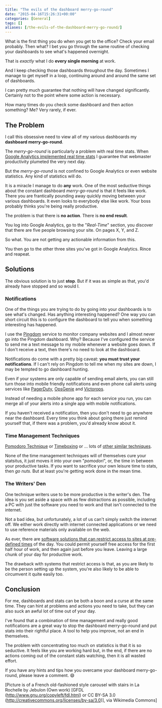 ```yaml
---
title: "The evils of the dashboard merry-go-round"
date: "2015-04-16T15:26:31+00:00"
categories: [General]
tags: []
aliases: [/the-evils-of-the-dashboard-merry-go-round/]
---
```


What is the first thing you do when you get to the office? Check your email probably. Then what? I bet you go through the same routine of checking your dashboards to see what's happened overnight.

That is <em>exactly</em> what I do <strong>every single morning</strong> at work.

And I keep checking those dashboards throughout the day. Sometimes I manage to get myself in a loop, continuing around and around the same set of dashboards.

I can pretty much guarantee that nothing will have changed significantly. Certainly not to the point where some action is necessary.

How many times do you check some dashboard and then action something? Me? Very rarely, if ever.
<h2>The Problem</h2>
I call this obsessive need to view all of my various dashboards my <strong>dashboard merry-go-round</strong>.

The <em>merry-go-round</em> is particularly a problem with real time stats. When <a href="http://analytics.blogspot.co.uk/2011/09/whats-happening-on-your-site-right-now.html">Google Analytics implemented real time stats</a> I guarantee that webmaster productivity plumeted the very next day.

But the <em>merry-go-round</em> is not confined to Google Analytics or even website statistics. Any kind of statistics will do.

It is a miracle I manage to do <strong>any</strong> work. One of the most seductive things about the constant dashboard <em>merry-go-round</em> is that it feels like work. There you are frantically pounding away quickly moving between your various dashboards. It even looks to everybody else like work. Your boss probably thinks you're being really productive.

The problem is that there is <strong>no action</strong>. There is <strong>no end result</strong>.

You log into Google Analytics, go to the "<em>Real-Time</em>" section, you discover that there are five people browsing your site. On pages X, Y, and Z.

So what. You are not getting any actionable information from this.

You then go to the other three sites you've got in Google Analytics. Rince and reapeat.
<h2>Solutions</h2>
The obvious solution is to just <strong>stop</strong>. But if it was as simple as that, you'd already have stopped and so would I.
<h3>Notifications</h3>
One of the things you are trying to do by going into your dashboards is to see what's changed. Has anything interesting happened? One way you can short circuit this is to configure the dashboard to tell you when something interesting has happened.

I use the <a href="http://www.pingdom.com/">Pingdom</a> service to monitor company websites and I almost never go into the Pingdom dashboard. Why? Because I've configured the service to send me a text message to my mobile whenever a website goes down. If I don't receive a text, then there's no need to look at the dashboard.

Notifications do come with a pretty big caveat: <strong>you must trust your notifications</strong>. If I can't rely on Pingdom to tell me when my sites are down, I may be tempted to go dashboard hunting.

Even if your systems are only capable of sending email alerts, you can still turn those into mobile friendly notifications and even phone call alerts using services like <a href="http://www.pagerduty.com/">PagerDuty</a>, <a href="http://www.opsgenie.com">OpsGenie</a> and <a href="http://victorops.com/">Victorops</a>.

Instead of needing a mobile phone app for each service you run, you can merge all of your alerts into a single app with mobile notifications.

If you haven't received a notification, then you don't need to go anywhere near the dashboard. Every time you think about going there just remind yourself that, if there was a problem, you'd already know about it.
<h3>Time Management Techniques</h3>
<a href="https://en.wikipedia.org/wiki/Pomodoro_Technique">Pomodoro Technique</a> or <a href="https://en.wikipedia.org/wiki/Timeboxing">Timeboxing</a> or ... lots of <a href="https://en.wikipedia.org/wiki/Time_management">other similar techniques</a>.

None of the time management techniques will of themselves cure your statsitus, it just moves it into your own "<em>pomodori</em>", or, the time in between your productive tasks. If you want to sacrifice your own leisure time to stats, then <em>go nuts</em>. But at least you're getting work done in the mean time.
<h3>The Writers' Den</h3>
One technique writers use to be more productive is the writer's den. The idea is you set aside a space with as few distractions as possible, including a PC with just the software you need to work and that isn't connected to the internet.

Not a bad idea, but unfortunately, a lot of us can't simply switch the internet off. We either work directly with internet connected applications or we need to use reference materials only available on the web.

As ever, there are <a href="http://superuser.com/questions/434162/block-all-internet-access-during-specific-times">software solutions that can restrict access to sites at pre-defined times</a> of the day. You could permit yourself free access for the first half hour of work, and then again just before you leave. Leaving a large chunk of your day for productive work.

The drawback with systems that restrict access is that, as you are likely to be the person setting up the system, you're also likely to be able to circumvent it quite easily too.
<h2>Conclusion</h2>
For me, dashboards and stats can be both a boon and a curse at the same time. They can hint at problems and actions you need to take, but they can also suck an awful lot of time out of your day.

I've found that a combination of time management and really good notifications are a great way to stop the dashboard merry-go-round and put stats into their rightful place. A tool to help you improve, not an end in themselves.

The problem with concentrating too much on statistics is that it is so seductive. It feels like you are working hard but, in the end, if there are no actions coming out of the constant stats watching, then it is all wasted effort.

If you have any hints and tips how you overcame your dashboard merry-go-round, please leave a comment. :smile:

[Picture is of a French old-fashioned style carousel with stairs in La Rochelle by Jebulon (Own work) [GFDL (http://www.gnu.org/copyleft/fdl.html) or CC BY-SA 3.0 (http://creativecommons.org/licenses/by-sa/3.0)], via Wikimedia Commons]

